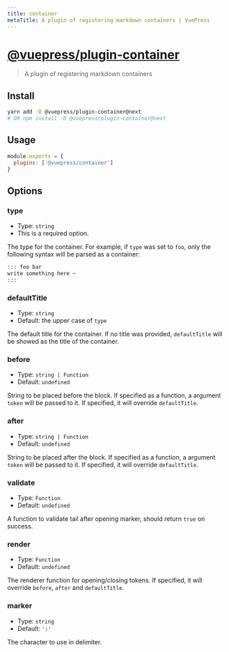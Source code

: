 ```yaml
---
title: container
metaTitle: A plugin of registering markdown containers | VuePress
---
```


# [@vuepress/plugin-container](https://github.com/vuejs/vuepress/tree/master/packages/@vuepress/plugin-container)

> A plugin of registering markdown containers

## Install

```bash
yarn add -D @vuepress/plugin-container@next
# OR npm install -D @vuepress/plugin-container@next
```

## Usage

```javascript
module.exports = {
  plugins: ['@vuepress/container'] 
}
```

## Options

### type

- Type: `string`
- This is a required option.

The type for the container. For example, if `type` was set to `foo`, only the following syntax will be parsed as a container:

```md
::: foo bar
write something here ~
:::
```

### defaultTitle

- Type: `string`
- Default: the upper case of `type`

The default title for the container. If no title was provided, `defaultTitle` will be showed as the title of the container.

### before

- Type: `string | Function`
- Default: `undefined`

String to be placed before the block. If specified as a function, a argument `token` will be passed to it. If specified, it will override `defaultTitle`.

### after

- Type: `string | Function`
- Default: `undefined`

String to be placed after the block. If specified as a function, a argument `token` will be passed to it. If specified, it will override `defaultTitle`.

### validate

- Type: `Function`
- Default: `undefined`

A function to validate tail after opening marker, should return `true` on success.

### render

- Type: `Function`
- Default: `undefined`

The renderer function for opening/closing tokens. If specified, it will override `before`, `after` and `defaultTitle`.

### marker

- Type: `string`
- Default: `':'`

The character to use in delimiter.
